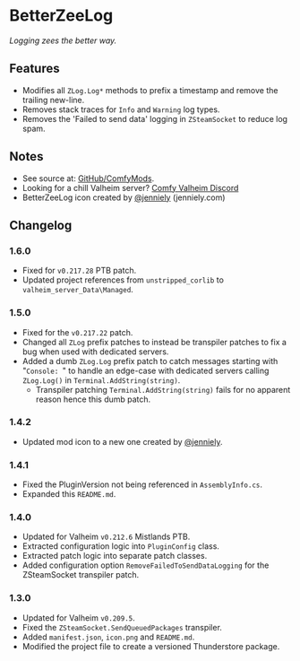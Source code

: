 # BetterZeeLog

*Logging zees the better way.*

## Features

  * Modifies all `ZLog.Log*` methods to prefix a timestamp and remove the trailing new-line.
  * Removes stack traces for `Info` and `Warning` log types.
  * Removes the 'Failed to send data' logging in `ZSteamSocket` to reduce log spam.

## Notes

  * See source at: [GitHub/ComfyMods](https://github.com/redseiko/ComfyMods/tree/main/BetterZeeLog).
  * Looking for a chill Valheim server? [Comfy Valheim Discord](https://discord.gg/ameHJz5PFk)
  * BetterZeeLog icon created by [@jenniely](https://twitter.com/jenniely) (jenniely.com)

## Changelog

### 1.6.0

  * Fixed for `v0.217.28` PTB patch.
  * Updated project references from `unstripped_corlib` to `valheim_server_Data\Managed`.

### 1.5.0

  * Fixed for the `v0.217.22` patch.
  * Changed all `ZLog` prefix patches to instead be transpiler patches to fix a bug when used with dedicated servers.
  * Added a dumb `ZLog.Log` prefix patch to catch messages starting with "`Console: `" to handle an edge-case with
    dedicated servers calling `ZLog.Log()` in `Terminal.AddString(string)`.
    * Transpiler patching `Terminal.AddString(string)` fails for no apparent reason hence this dumb patch.

### 1.4.2

  * Updated mod icon to a new one created by [@jenniely](https://twitter.com/jenniely).

### 1.4.1

  * Fixed the PluginVersion not being referenced in `AssemblyInfo.cs`.
  * Expanded this `README.md`.

### 1.4.0

  * Updated for Valheim `v0.212.6` Mistlands PTB.
  * Extracted configuration logic into `PluginConfig` class.
  * Extracted patch logic into separate patch classes.
  * Added configuration option `RemoveFailedToSendDataLogging` for the ZSteamSocket transpiler patch.

### 1.3.0

  * Updated for Valheim `v0.209.5`.
  * Fixed the `ZSteamSocket.SendQueuedPackages` transpiler.
  * Added `manifest.json`, `icon.png` and `README.md`.
  * Modified the project file to create a versioned Thunderstore package.